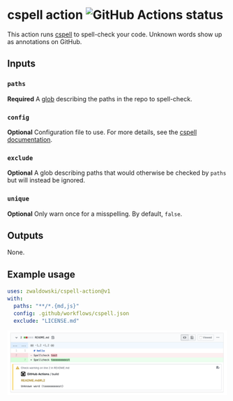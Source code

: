 # cspell action ![GitHub Actions status](https://github.com/zwaldowski/cspell-action/workflows/test-local/badge.svg)

This action runs [cspell](https://github.com/streetsidesoftware/cspell) to spell-check your code. Unknown words show up as annotations on GitHub.

## Inputs

### `paths`

**Required** A [glob](https://en.wikipedia.org/wiki/Glob_%28programming%29) describing the paths in the repo to spell-check.

### `config`

**Optional** Configuration file to use. For more details, see the [cspell documentation](https://github.com/streetsidesoftware/cspell/tree/master/packages/cspell#customization).

### `exclude`

**Optional** A glob describing paths that would otherwise be checked by `paths` but will instead be ignored.

### `unique`

**Optional** Only warn once for a misspelling. By default, `false`.

## Outputs

None.

## Example usage

```yaml
uses: zwaldowski/cspell-action@v1
with:
  paths: "**/*.{md,js}"
  config: .github/workflows/cspell.json
  exclude: "LICENSE.md"
```

![Screenshot](.github/assets/screenshot.png)
